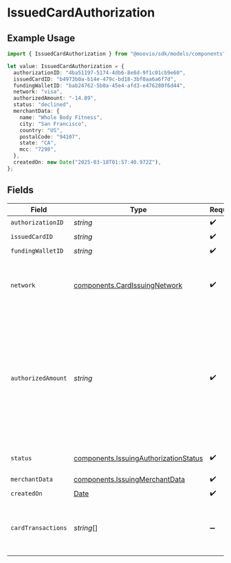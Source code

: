 # IssuedCardAuthorization

## Example Usage

```typescript
import { IssuedCardAuthorization } from "@moovio/sdk/models/components";

let value: IssuedCardAuthorization = {
  authorizationID: "4ba51197-5174-4db6-8e8d-9f1c01cb9e60",
  issuedCardID: "b4973b0a-b14e-479c-bd18-3bf0aa6a6f7d",
  fundingWalletID: "bab24762-5b0a-45e4-afd3-e476280f6d44",
  network: "visa",
  authorizedAmount: "-14.89",
  status: "declined",
  merchantData: {
    name: "Whole Body Fitness",
    city: "San Francisco",
    country: "US",
    postalCode: "94107",
    state: "CA",
    mcc: "7298",
  },
  createdOn: new Date("2025-03-18T01:57:40.972Z"),
};
```

## Fields

| Field                                                                                                                                        | Type                                                                                                                                         | Required                                                                                                                                     | Description                                                                                                                                  | Example                                                                                                                                      |
| -------------------------------------------------------------------------------------------------------------------------------------------- | -------------------------------------------------------------------------------------------------------------------------------------------- | -------------------------------------------------------------------------------------------------------------------------------------------- | -------------------------------------------------------------------------------------------------------------------------------------------- | -------------------------------------------------------------------------------------------------------------------------------------------- |
| `authorizationID`                                                                                                                            | *string*                                                                                                                                     | :heavy_check_mark:                                                                                                                           | N/A                                                                                                                                          |                                                                                                                                              |
| `issuedCardID`                                                                                                                               | *string*                                                                                                                                     | :heavy_check_mark:                                                                                                                           | N/A                                                                                                                                          |                                                                                                                                              |
| `fundingWalletID`                                                                                                                            | *string*                                                                                                                                     | :heavy_check_mark:                                                                                                                           | N/A                                                                                                                                          |                                                                                                                                              |
| `network`                                                                                                                                    | [components.CardIssuingNetwork](../../models/components/cardissuingnetwork.md)                                                               | :heavy_check_mark:                                                                                                                           | The name of the network a card transaction is routed through.                                                                                |                                                                                                                                              |
| `authorizedAmount`                                                                                                                           | *string*                                                                                                                                     | :heavy_check_mark:                                                                                                                           | A decimal-formatted numerical string that represents up to 2 decimal place precision. In USD for example, 12.34 is $12.34 and 0.99 is $0.99. | -14.89                                                                                                                                       |
| `status`                                                                                                                                     | [components.IssuingAuthorizationStatus](../../models/components/issuingauthorizationstatus.md)                                               | :heavy_check_mark:                                                                                                                           | Status of a card issuing authorization.                                                                                                      |                                                                                                                                              |
| `merchantData`                                                                                                                               | [components.IssuingMerchantData](../../models/components/issuingmerchantdata.md)                                                             | :heavy_check_mark:                                                                                                                           | N/A                                                                                                                                          |                                                                                                                                              |
| `createdOn`                                                                                                                                  | [Date](https://developer.mozilla.org/en-US/docs/Web/JavaScript/Reference/Global_Objects/Date)                                                | :heavy_check_mark:                                                                                                                           | N/A                                                                                                                                          |                                                                                                                                              |
| `cardTransactions`                                                                                                                           | *string*[]                                                                                                                                   | :heavy_minus_sign:                                                                                                                           | List of card transaction IDs associated with this authorization.                                                                             |                                                                                                                                              |